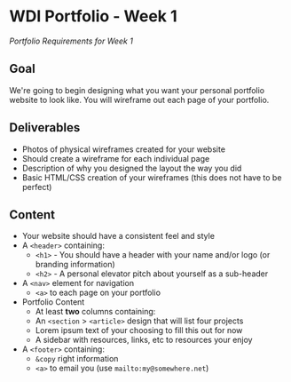 # WDI Portfolio - Week 1

*Portfolio Requirements for Week 1*

## Goal

We're going to begin designing what you want your personal portfolio website to look like. You will wireframe out each page of your portfolio.

## Deliverables

- Photos of physical wireframes created for your website
- Should create a wireframe for each individual page
- Description of why you designed the layout the way you did
- Basic HTML/CSS creation of your wireframes (this does not have to be perfect)

## Content

- Your website should have a consistent feel and style
- A `<header>` containing:
  - `<h1>` - You should have a header with your name and/or logo (or branding information)
  - `<h2>` - A personal elevator pitch about yourself as a sub-header
- A `<nav>` element for navigation
  - `<a>` to each page on your portfolio
- Portfolio Content
  - At least **two** columns containing:
  - An `<section` > `<article>` design that will list four projects
  - Lorem ipsum text of your choosing to fill this out for now
  - A sidebar with resources, links, etc to resources your enjoy
- A `<footer>` containing:
  - `&copy` right information 
  - `<a>` to email you (use `mailto:my@somewhere.net`)
